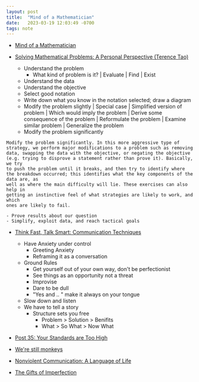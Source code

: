 ```yaml
---
layout: post
title:  "Mind of a Mathematician"
date:   2023-03-19 12:03:49 -0700
tags: note
---
```


- [Mind of a Mathematician](https://paw.princeton.edu/article/mind-mathematician)

- [Solving Mathematical Problems: A Personal Perspective (Terence Tao)]()
    - Understand the problem
        - What kind of problem is it?
            | Evaluate
            | Find
            | Exist
    - Understand the data
    - Understand the objective
    - Select good notation
    - Write down what you know in the notation selected; draw a diagram
    - Modify the problem slightly
        | Special case
        | Simplified version of problem
        | Which would imply the problem
        | Derive some consequence of the problem
        | Reformulate the problem
        | Examine similar problem
        | Generalize the problem
    - Modify the problem significantly
```
Modify the problem significantly. In this more aggressive type of
strategy, we perform major modifications to a problem such as removing data, swapping the data with the objective, or negating the objective
(e.g. trying to disprove a statement rather than prove it). Basically, we try
to push the problem until it breaks, and then try to identify where the breakdown occurred; this identifies what the key components of the data are, as
well as where the main difficulty will lie. These exercises can also help in
getting an instinctive feel of what strategies are likely to work, and which
ones are likely to fail.
```
    - Prove results about our question
    - Simplify, exploit data, and reach tactical goals


- [Think Fast, Talk Smart: Communication Techniques](https://www.youtube.com/watch?v=HAnw168huqA)
    - Have Anxiety under control
        - Greeting Anxiety
        - Reframing it as a conversation
    - Ground Rules
        - Get yourself out of your own way, don't be perfectionist
        - See things as an opportunity not a threat
        - Improvise
        - Dare to be dull
        - "Yes and .. " make it always on your tongue
    - Slow down and listen
    - We have to tell a story
        - Structure sets you free
            - Problem > Solution > Benifits
            - What > So What > Now What

- [Post 35: Your Standards are Too High](https://www.neelnanda.io/blog/35-standards)

- [We're still monkeys](https://mindingourway.com/not-yet-gods/)

- [Nonviolent Communication: A Language of Life]()

- [The Gifts of Imperfection]()